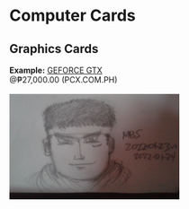 # Computer Cards
## Graphics Cards
<b>Example:</b> [GEFORCE GTX](https://pcx.com.ph/shop/gigabyte-geforce-gtx-1660-super-mini-itx-oc-6g-ddr6-192bit-graphics-card/#&gid=1&pid=1)<br/> @₱27,000.00 (PCX.COM.PH)
<br/><br/>
<img src="https://github.com/usbong/documentation/blob/master/Usbong/R%26D/Notes/References/books/res/referenceStreetFighterVsSNK2EtCeteraVersion2022012406115.jpg" width="60%">

